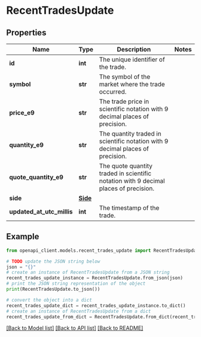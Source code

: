 # RecentTradesUpdate


## Properties

Name | Type | Description | Notes
------------ | ------------- | ------------- | -------------
**id** | **int** | The unique identifier of the trade. | 
**symbol** | **str** | The symbol of the market where the trade occurred. | 
**price_e9** | **str** | The trade price in scientific notation with 9 decimal places of precision. | 
**quantity_e9** | **str** | The quantity traded in scientific notation with 9 decimal places of precision. | 
**quote_quantity_e9** | **str** | The quote quantity traded in scientific notation with 9 decimal places of precision. | 
**side** | [**Side**](Side.md) |  | 
**updated_at_utc_millis** | **int** | The timestamp of the trade. | 

## Example

```python
from openapi_client.models.recent_trades_update import RecentTradesUpdate

# TODO update the JSON string below
json = "{}"
# create an instance of RecentTradesUpdate from a JSON string
recent_trades_update_instance = RecentTradesUpdate.from_json(json)
# print the JSON string representation of the object
print(RecentTradesUpdate.to_json())

# convert the object into a dict
recent_trades_update_dict = recent_trades_update_instance.to_dict()
# create an instance of RecentTradesUpdate from a dict
recent_trades_update_from_dict = RecentTradesUpdate.from_dict(recent_trades_update_dict)
```
[[Back to Model list]](../README.md#documentation-for-models) [[Back to API list]](../README.md#documentation-for-api-endpoints) [[Back to README]](../README.md)


